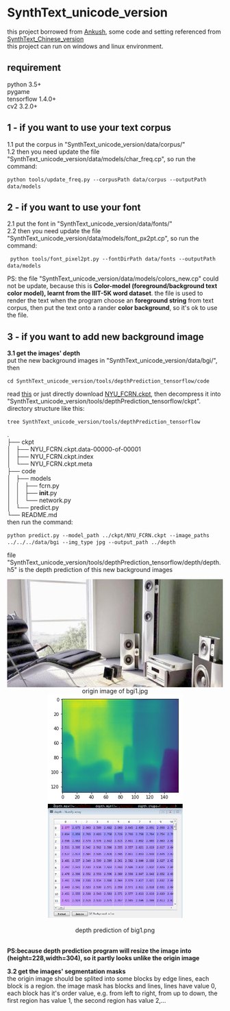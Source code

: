 # SynthText_unicode_version

this project borrowed from [Ankush](https://github.com/ankush-me/SynthText), some code and setting referenced from [SynthText_Chinese_version](https://github.com/JarveeLee/SynthText_Chinese_version)   
this project can run on windows and linux environment.

## requirement
python 3.5+   
pygame  
tensorflow 1.4.0+   
cv2 3.2.0+


## 1 - if you want to use your text corpus
  1.1 put the corpus in "SynthText_unicode_version/data/corpus/"   
  1.2 then you need update the file "SynthText_unicode_version/data/models/char_freq.cp", so run the command:
```
python tools/update_freq.py --corpusPath data/corpus --outputPath data/models
```
## 2 - if you want to use your font
  2.1 put the font in "SynthText_unicode_version/data/fonts/"   
  2.2 then you need update the file "SynthText_unicode_version/data/models/font_px2pt.cp", so run the command:
```
 python tools/font_pixel2pt.py --fontDirPath data/fonts --outputPath data/models
```

PS: the file "SynthText_unicode_version/data/models/colors_new.cp" could not be update, because this is **Color-model (foreground/background text color model), learnt from the IIIT-5K word dataset**. the file is used to render the text when the program choose an **foreground string** from text corpus, then put the text onto a rander **color background**, so it's ok to use the file.   
## 3 - if you want to add new background image
  **3.1 get the images' depth**   
put the new background images in "SynthText_unicode_version/data/bgi/", then   
```
cd SynthText_unicode_version/tools/depthPrediction_tensorflow/code
```
read [this](https://github.com/ChanChiChoi/SynthText_unicode_version/tree/master/tools/depthPrediction_tensorflow) or just directly download [NYU_FCRN.ckpt](http://campar.in.tum.de/files/rupprecht/depthpred/NYU_FCRN-checkpoint.zip), then decompress it into "SynthText_unicode_version/tools/depthPrediction_tensorflow/ckpt". directory structure like this:  
```
tree SynthText_unicode_version/tools/depthPrediction_tensorflow
```
.  
├── ckpt   
│   ├── NYU_FCRN.ckpt.data-00000-of-00001   
│   ├── NYU_FCRN.ckpt.index   
│   └── NYU_FCRN.ckpt.meta   
├── code   
│   ├── models   
│   │   ├── fcrn.py   
│   │   ├── __init__.py   
│   │   └── network.py   
│   └── predict.py   
└── README.md   
then run the command:   
```
python predict.py --model_path ../ckpt/NYU_FCRN.ckpt --image_paths ../../../data/bgi --img_type jpg --output_path ../depth
```
file "SynthText_unicode_version/tools/depthPrediction_tensorflow/depth/depth.h5" is the depth prediction of this new background images  
<div align=center><img src="data/bgi/bgi1.jpg" height = "252" alt="bgi1" align=center /></div>        
<div align=center>origin image of bgi1.jpg</div>  
<div align=center><img src="tools/depthPrediction_tensorflow/depth/bgi1.png" /> <img src="tools/depthPrediction_tensorflow/depth/depthstat.png" width=315 height=266/></div>    
<div align=center>depth prediction of big1.png </div>   

 **PS:because depth prediction program will resize the image into (height=228,width=304), so it partly looks unlike the origin image**

 **3.2 get the images' segmentation masks**   
the origin image should be splited into some blocks by edge lines, each block is a region. the image mask has blocks and lines, lines have value 0, each block has it's order value, e.g. from left to right, from up to down, the first region has value 1, the second region has value 2,...
